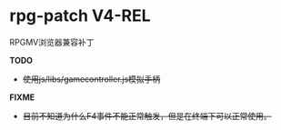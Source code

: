 # rpg-patch V4-REL #

RPGMV浏览器兼容补丁

**TODO**  
- ~~使用js/libs/gamecontroller.js模拟手柄~~

**FIXME**  
- ~~目前不知道为什么F4事件不能正常触发，但是在终端下可以正常使用。~~
